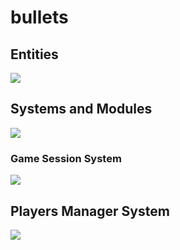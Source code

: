 # bullets
## Entities
[![](https://mermaid.ink/img/pako:eNp9kk1qwzAQha9iZh33AKZ0kQSaQBcmTuhGm0EaO6b6MapEEkLuXtmqnSYW9UK8-Z54oxl8BW4EQQG1NCd-ROuyjx3TWfgO2yzP37JS4oVsRFEPeGW0s0bKhBXlKoQhd6M_lf9cmSJjh7ubiqg62zqKzr6VtDTnNEf-1VjjtZjZ717P2NKHB7gZjnrAh21Em3Iqk-__NFaK6AzyeahH43eEJJ4meHarDk96bD8UqSaPewtDp_CmHHPGrcRNzLayRoVNYu99QM-in73mL3_g_YQFKLIKWxF-umtPGLgjKWJQBCmoRi8dA6Zv4Sp6Z6qL5lA462kBvhPoaN1iY1FBUaP8ptsPcbzaAw?type=png)](https://mermaid.live/edit#pako:eNp9kk1qwzAQha9iZh33AKZ0kQSaQBcmTuhGm0EaO6b6MapEEkLuXtmqnSYW9UK8-Z54oxl8BW4EQQG1NCd-ROuyjx3TWfgO2yzP37JS4oVsRFEPeGW0s0bKhBXlKoQhd6M_lf9cmSJjh7ubiqg62zqKzr6VtDTnNEf-1VjjtZjZ717P2NKHB7gZjnrAh21Em3Iqk-__NFaK6AzyeahH43eEJJ4meHarDk96bD8UqSaPewtDp_CmHHPGrcRNzLayRoVNYu99QM-in73mL3_g_YQFKLIKWxF-umtPGLgjKWJQBCmoRi8dA6Zv4Sp6Z6qL5lA462kBvhPoaN1iY1FBUaP8ptsPcbzaAw)

## Systems and Modules
[![](https://mermaid.ink/img/pako:eNqNlVtr2zAYhv-K0bUdUNbEB8Zga7O1sICpWwrDN8L6kghkKcgynRvy3ytbLfVBTusLn_To9fu9OviECkkBJWjH5XNxIEp7f-9z4ZnjcbPJmkpD6QXBD-9WVrq7-UNKyKCqmBS22UVfcwbC8iknDah31MITjY58korTvqYbs4JbIsj-Q7fFHQ3e92ARjCzMoYY0xk0EpNAT_X63npfHu0EGd32pn4U2xqutpDWHMdAmmj4xugc9C_xOsyExY-LaxKRIX2aC3IOgoD6K-5x9YByqL3C_as5BXyazo2IaMi0VDEvpjXgHOiIbI-mhqVixEXsmoJ_9mLtNb0hpRvCS1txgu1hHnWOki2w0YSZuhx-27YPw3D3ePv9lvvVCp7Q9u-seLYBp50EElp611cvCkg5Dn5txhD6Hd9OMPItptQMr7TZDOL9odUbn0hn5yKzBkjBqttJT-yZH-gAl5CgxtxR2pOY6R7k4G5TUWmaNKFCiVQ0-qo-UaLhhZK9IiZId4ZV5eyTin5TlO2QeUXJC_1ESRotwicP4Ci-jK3MNfdSgJMBRvFhiHK_i6FsUrcPl2UcvnQBe4FUUrkOM16ZHjFdrHwFlZj1u7ebf_QPOr80lBB4?type=png)](https://mermaid.live/edit#pako:eNqNlVtr2zAYhv-K0bUdUNbEB8Zga7O1sICpWwrDN8L6kghkKcgynRvy3ytbLfVBTusLn_To9fu9OviECkkBJWjH5XNxIEp7f-9z4ZnjcbPJmkpD6QXBD-9WVrq7-UNKyKCqmBS22UVfcwbC8iknDah31MITjY58korTvqYbs4JbIsj-Q7fFHQ3e92ARjCzMoYY0xk0EpNAT_X63npfHu0EGd32pn4U2xqutpDWHMdAmmj4xugc9C_xOsyExY-LaxKRIX2aC3IOgoD6K-5x9YByqL3C_as5BXyazo2IaMi0VDEvpjXgHOiIbI-mhqVixEXsmoJ_9mLtNb0hpRvCS1txgu1hHnWOki2w0YSZuhx-27YPw3D3ePv9lvvVCp7Q9u-seLYBp50EElp611cvCkg5Dn5txhD6Hd9OMPItptQMr7TZDOL9odUbn0hn5yKzBkjBqttJT-yZH-gAl5CgxtxR2pOY6R7k4G5TUWmaNKFCiVQ0-qo-UaLhhZK9IiZId4ZV5eyTin5TlO2QeUXJC_1ESRotwicP4Ci-jK3MNfdSgJMBRvFhiHK_i6FsUrcPl2UcvnQBe4FUUrkOM16ZHjFdrHwFlZj1u7ebf_QPOr80lBB4)

### Game Session System
[![](https://mermaid.ink/img/pako:eNqNk11vmzAUhv-K5atUIhkkJHxcbBdtLiotEsKr0DJ2YcVOigR2Zcw2RvnvNbZJoZ22cYFe-zzvOUf2cQdPnFAYw3PJf54esZDgy13OgPqQVKuCXRaLUQFE67rg7ObGEJ85Jhqw4m08bRjTcSXexhLc1HSxSBpcU8DP07Atj_ZdpyuPMbD_QZnse7BcfgRJiVsqDpjhCxWorSWtbFOZ8g0NgYyLksxMemcKo-xa5D_oZKB14_-iLf--R9P7Ie26lGLSWgRYZkxo7JOM2pYO5Y1tVv7vxR6S2657eCJYUgJuOWP0NCiD12qnYXKeSTnAcqWs9-iYfPtwX4MjFXx0fMrz7-84g82I6z2Ow6NRdatGqDMARtnhmY2UjWQWTkehD382XK-dGvX8dY-eDWct2X4ycdeGp_QsFRp44_jT_3UFHVhRUeGCqOfTDTs5lI-0ojmMlST0jJtS5jBnvUJxIzlq2QnGUjTUgY2-kbsCXwSuYHzGZa12nzA7cl6NkFrCuIO_YOytN6u1F0WBG7gbb711YAvjZeBHq5239b3AD11_F4a9A39rv7cKA2_rRqG_Dd3Nbh35DqSkkFwczHvXz75_AZzoQSk?type=png)](https://mermaid.live/edit#pako:eNqNk11vmzAUhv-K5atUIhkkJHxcbBdtLiotEsKr0DJ2YcVOigR2Zcw2RvnvNbZJoZ22cYFe-zzvOUf2cQdPnFAYw3PJf54esZDgy13OgPqQVKuCXRaLUQFE67rg7ObGEJ85Jhqw4m08bRjTcSXexhLc1HSxSBpcU8DP07Atj_ZdpyuPMbD_QZnse7BcfgRJiVsqDpjhCxWorSWtbFOZ8g0NgYyLksxMemcKo-xa5D_oZKB14_-iLf--R9P7Ie26lGLSWgRYZkxo7JOM2pYO5Y1tVv7vxR6S2657eCJYUgJuOWP0NCiD12qnYXKeSTnAcqWs9-iYfPtwX4MjFXx0fMrz7-84g82I6z2Ow6NRdatGqDMARtnhmY2UjWQWTkehD382XK-dGvX8dY-eDWct2X4ycdeGp_QsFRp44_jT_3UFHVhRUeGCqOfTDTs5lI-0ojmMlST0jJtS5jBnvUJxIzlq2QnGUjTUgY2-kbsCXwSuYHzGZa12nzA7cl6NkFrCuIO_YOytN6u1F0WBG7gbb711YAvjZeBHq5239b3AD11_F4a9A39rv7cKA2_rRqG_Dd3Nbh35DqSkkFwczHvXz75_AZzoQSk)

## Players Manager System
[![](https://mermaid.ink/img/pako:eNqFVE2P2jAQ_SuWL70AS4CwLNK2QgEtHKARCYeWcLCIgaiJjWxntzTw3zuOHb5KWw4kmXlv3oznyQVe85jiPt6k_GO9I0KhcBgxBL83ktGASplwFhykotlyqUPIxlYrVK9_RkEwKopAaaJNoNE7Zep0MlXCBKpYepisf1BhiWFYFDqpgxXYT8mBigpuvizcl35RmMgniXzOtppkaNADqjc0aDq3haZzEwlDmxn7y6eBoIikKdqXZSTakXeK9lDqSxStLHHsG8Lx2yg4Ii-lRAzS1AhrVWnr-ff42dcjGs7D5dOQU4lEzhDPVTk-PC8CALkWGCZyzRmjyrc9lbkHstWs58ngQMzLZAajTSRi9MNOptWuRXzPcAF51ewgji_17wCLiuJ7JnAHPvdSFHNK4oPdHJoSRrbwtBYoN_eHjywZ9on8hG3RhgvLl5Zy7YOqj2r7yNPntVY0_ge4THhgZwJAIW1blbHOidXq2nfS4zlTJXWh9Rb7mIDMRbDCIQP8z5AX_4MB9KD66MxpggluhE27uRBQ0E6pIxN5oYDRrIHuHfP6Cgv1xoPZ2-hYFTTQm6Xd4kxpA3tk8r-CH_1fvnANZ1RkJInhSil0JMJqRzMa4T68xnRD8lRFOGIngJJc8eDA1rivRE5rOC8PfJiQrSAZ7m9IKiG6J-w751kFgk_cL_BP3K87Lw2n2W45XefZaXU7XbeGDxBuu26j-dJzneZzp-X0nt1TDf8qKziNTqvTc7vtpttyIKUZNE4UF1NzC5aX4ek3MPqdMQ?type=png)](https://mermaid.live/edit#pako:eNqFVE2P2jAQ_SuWL70AS4CwLNK2QgEtHKARCYeWcLCIgaiJjWxntzTw3zuOHb5KWw4kmXlv3oznyQVe85jiPt6k_GO9I0KhcBgxBL83ktGASplwFhykotlyqUPIxlYrVK9_RkEwKopAaaJNoNE7Zep0MlXCBKpYepisf1BhiWFYFDqpgxXYT8mBigpuvizcl35RmMgniXzOtppkaNADqjc0aDq3haZzEwlDmxn7y6eBoIikKdqXZSTakXeK9lDqSxStLHHsG8Lx2yg4Ii-lRAzS1AhrVWnr-ff42dcjGs7D5dOQU4lEzhDPVTk-PC8CALkWGCZyzRmjyrc9lbkHstWs58ngQMzLZAajTSRi9MNOptWuRXzPcAF51ewgji_17wCLiuJ7JnAHPvdSFHNK4oPdHJoSRrbwtBYoN_eHjywZ9on8hG3RhgvLl5Zy7YOqj2r7yNPntVY0_ge4THhgZwJAIW1blbHOidXq2nfS4zlTJXWh9Rb7mIDMRbDCIQP8z5AX_4MB9KD66MxpggluhE27uRBQ0E6pIxN5oYDRrIHuHfP6Cgv1xoPZ2-hYFTTQm6Xd4kxpA3tk8r-CH_1fvnANZ1RkJInhSil0JMJqRzMa4T68xnRD8lRFOGIngJJc8eDA1rivRE5rOC8PfJiQrSAZ7m9IKiG6J-w751kFgk_cL_BP3K87Lw2n2W45XefZaXU7XbeGDxBuu26j-dJzneZzp-X0nt1TDf8qKziNTqvTc7vtpttyIKUZNE4UF1NzC5aX4ek3MPqdMQ)

